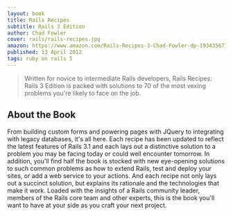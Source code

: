 ```yaml
---
layout: book
title: Rails Recipes
subtitle: Rails 3 Edition
author: Chad Fowler
cover: rails/rails-recipes.jpg
amazon: https://www.amazon.com/Rails-Recipes-3-Chad-Fowler-dp-1934356778/dp/1934356778
published: 13 April 2012
tags: ruby on rails 5
---
```


> Written for novice to intermediate Rails developers, Rails Recipes: Rails 3 Edition is packed with solutions to 70 of the most vexing problems you're likely to face on the job. 

## About the Book

From building custom forms and powering pages with JQuery to integrating with legacy databases, it's all here. Each recipe has been updated to reflect the latest features of Rails 3.1 and each lays out a distinctive solution to a problem you may be facing today or could well encounter tomorrow. In addition, you'll find half the book is stocked with new eye-opening solutions to such common problems as how to extend Rails, test and deploy your sites, or add a web service to your actions. And each recipe not only lays out a succinct solution, but explains its rationale and the technologies that make it work. Loaded with the insights of a Rails community leader, members of the Rails core team and other experts, this is the book you'll want to have at your side as you craft your next project.
